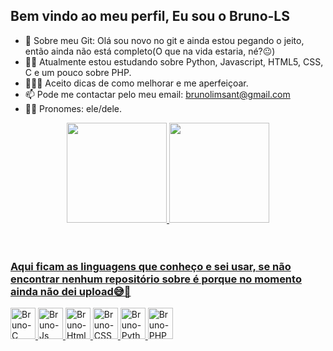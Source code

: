 ## Bem vindo ao meu perfil, Eu sou o Bruno-LS

- 🌟 Sobre meu Git: Olá sou novo no git e ainda estou pegando o jeito, então ainda não está completo(O que na vida estaria, né?😐)
- 👨‍💻 Atualmente estou estudando sobre Python, Javascript, HTML5, CSS, C e um pouco sobre PHP.
- 👨🏻‍🎓 Aceito dicas de como melhorar e me aperfeiçoar.
- 📫 Pode me contactar pelo meu email: brunolimsant@gmail.com
- 🧑🏻 Pronomes: ele/dele.


<div align="center">
  <a href="https://github.com/Bruno-LS">
  <img height="160em" src="https://github-readme-stats.vercel.app/api?username=Bruno-LS&show_icons=true&theme=dracula&include_all_commits=true&count_private=true">
  <img height="160em" src="https://github-readme-stats.vercel.app/api/top-langs/?username=Bruno-LS&layout=compact&langs_count=8&theme=dracula">
</div><br><br>
  
  ### Aqui ficam as linguagens que conheço e sei usar, se não encontrar nenhum repositório sobre é porque no momento ainda não dei upload😅🤗
<div style="display: inline;">
  <img alt="Bruno-C" height="50" width="40" src="https://cdn.jsdelivr.net/gh/devicons/devicon/icons/c/c-original.svg">
  <img  alt="Bruno-Js" height="50" width="40" src="https://cdn.jsdelivr.net/gh/devicons/devicon/icons/javascript/javascript-original.svg">
  <img  alt="Bruno-Html" height="50" width="40" src="https://cdn.jsdelivr.net/gh/devicons/devicon/icons/html5/html5-original.svg">
  <img alt="Bruno-CSS" height="50" width="40" src="https://cdn.jsdelivr.net/gh/devicons/devicon/icons/css3/css3-original.svg">
  <img alt="Bruno-Python" height="50" width="40" src="https://cdn.jsdelivr.net/gh/devicons/devicon/icons/python/python-original.svg">
  <img alt="Bruno-PHP" height="50" width="40" src="https://cdn.jsdelivr.net/gh/devicons/devicon/icons/php/php-original.svg">
</div> 
  
 
